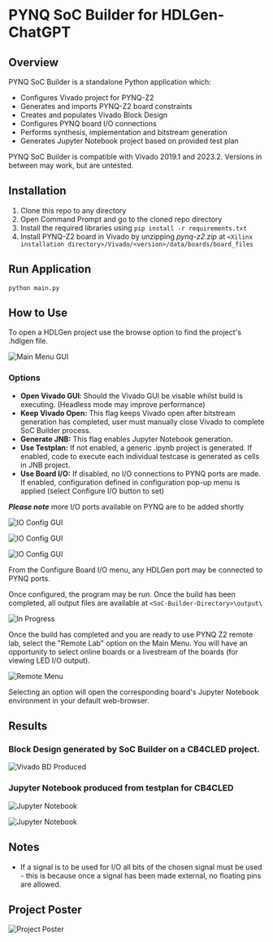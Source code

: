 # PYNQ SoC Builder for HDLGen-ChatGPT

## Overview 

PYNQ SoC Builder is a standalone Python application which:

- Configures Vivado project for PYNQ-Z2
- Generates and imports PYNQ-Z2 board constraints
- Creates and populates Vivado Block Design
- Configures PYNQ board I/O connections
- Performs synthesis, implementation and bitstream generation
- Generates Jupyter Notebook project based on provided test plan

PYNQ SoC Builder is compatible with Vivado 2019.1 and 2023.2. Versions in between may work, but are untested.

## Installation

1. Clone this repo to any directory
2. Open Command Prompt and go to the cloned repo directory
3. Install the required libraries using ```pip install -r requirements.txt```
4. Install PYNQ-Z2 board in Vivado by unzipping _pynq-z2.zip_ at ```<Xilinx installation directory>/Vivado/<version>/data/boards/board_files```

## Run Application

```
python main.py
```

## How to Use

To open a HDLGen project use the browse option to find the project's .hdlgen file.

![Main Menu GUI](docs/main_menu_gui.png)

### Options

- **Open Vivado GUI**: Should the Vivado GUI be visable whilst build is executing. (Headless mode may improve performance)
- **Keep Vivado Open:** This flag keeps Vivado open after bitstream generation has completed, user must manually close Vivado to complete SoC Builder process.
- **Generate JNB:** This flag enables Jupyter Notebook generation.
- **Use Testplan:**  If not enabled, a generic .ipynb project is generated. If enabled, code to execute each individual testcase is generated as cells in JNB project.
- **Use Board I/O:** If disabled, no I/O connections to PYNQ ports are made. If enabled, configuration defined in configuration pop-up menu is applied (select Configure I/O button to set)

**_Please note_** more I/O ports available on PYNQ are to be added shortly 

![IO Config GUI](docs/IO_Config_Menu_2.png)

![IO Config GUI](docs/IO_Config_Menu_3.png)

![IO Config GUI](docs/IO_Config_Menu.png)

From the Configure Board I/O menu, any HDLGen port may be connected to PYNQ ports.

Once configured, the program may be run. Once the build has been completed, all output files are available at ```<SoC-Builder-Directory>\output\```

![In Progress](docs/in_progress.png)

Once the build has completed and you are ready to use PYNQ Z2 remote lab, select the "Remote Lab" option on the Main Menu. You will have an opportunity to select online boards or a livestream of the boards (for viewing LED I/O output).

![Remote Menu](open_remote_lab.png)

Selecting an option will open the corresponding board's Jupyter Notebook environment in your default web-browser.

## Results

### Block Design generated by SoC Builder on a CB4CLED project.

![Vivado BD Produced](docs/vivado_bd.png)

### Jupyter Notebook produced from testplan for CB4CLED

![Jupyter Notebook](docs/jupyter_notebook_1.png)

![Jupyter Notebook](docs/jupyter_notebook_2.png)

## Notes

- If a signal is to be used for I/O all bits of the chosen signal must be used - this is because once a signal has been made external, no floating pins are allowed.

## Project Poster

![Project Poster](docs/project_poster.png)